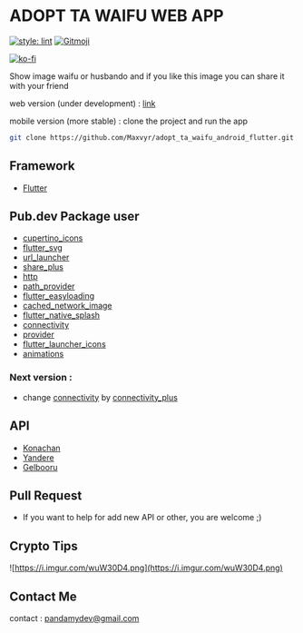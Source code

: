 # ADOPT TA WAIFU WEB APP


[![style: lint](https://img.shields.io/badge/style-lint-4BC0F5.svg)](https://pub.dev/packages/lint)
<a href="https://gitmoji.dev">
  <img src="https://img.shields.io/badge/gitmoji-%20😜%20😍-FFDD67.svg?style=flat-square" alt="Gitmoji">
</a>

[![ko-fi](https://ko-fi.com/img/githubbutton_sm.svg)](https://ko-fi.com/A0A72UVP8)

Show image waifu or husbando and if you like this image you can share it with your friend

web version (under development) : [link](https://adopt-ta-waifu.web.app/#/)

mobile version (more stable) : clone the project and run the app

```zsh
git clone https://github.com/Maxvyr/adopt_ta_waifu_android_flutter.git
```

## Framework

- [Flutter](https://flutter.dev/)

## Pub.dev Package user

- [cupertino_icons](https://pub.dev/packages/cupertino_iconse)
- [flutter_svg](https://pub.dev/packages/flutter_svg)
- [url_launcher](https://pub.dev/packages/url_launcher)
- [share_plus](https://pub.dev/packages/share_plus)
- [http](https://pub.dev/packages/http)
- [path_provider](https://pub.dev/packages/path_provider)
- [flutter_easyloading](https://pub.dev/packages/flutter_easyloading)
- [cached_network_image](https://pub.dev/packages/cached_network_image)
- [flutter_native_splash](https://pub.dev/packages/flutter_native_splash)
- [connectivity](https://pub.dev/packages/connectivity)
- [provider](https://pub.dev/packages/provider)
- [flutter_launcher_icons](https://pub.dev/packages/flutter_launcher_icons)
- [animations](https://pub.dev/packages/animations)


### Next version :

- change [connectivity](https://pub.dev/packages/connectivity) by [connectivity_plus](https://pub.dev/packages/connectivity_plus)

## API

- [Konachan](https://konachan.com/post)
- [Yandere](https://yande.re/post)
- [Gelbooru](https://gelbooru.com/index.php?page=post&s=list&tags=all)


## Pull Request

- If you want to help for add new API or other, you are welcome ;)

## Crypto Tips

![https://i.imgur.com/wuW30D4.png](https://i.imgur.com/wuW30D4.png)

## Contact Me

contact : [pandamydev@gmail.com](mailto:pandamydev@gmail.com)
